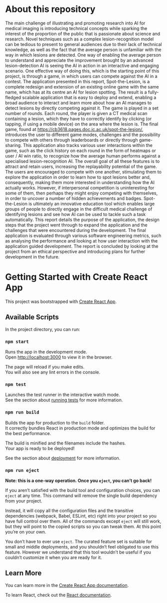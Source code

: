# About this repository 

The main challenge of illustrating and promoting research into AI for medical imaging is introducing technical concepts while sparking the interest of the proportion of the public that is passionate about science and research. Novel techniques such as a complex lesion-recognition model can be tedious to present to general audiences due to their lack of technical knowledge, as well as the fact that the average person is unfamiliar with the way in which lesions are detected.
One way of enabling the average person to understand and appreciate the improvement brought by an advanced lesion-detection AI is seeing the AI in action in an interactive and engaging scenario. One effective way of doing this, which is the starting point of this project, is through a game, in which users can compete against the AI in a contest.
The application presented in this report, Spot-the-Lesion, is a complete redesign and extension of an existing online game with the same name, which has at its centre an AI for lesion spotting. The result is a fully-fledged scalable application that is easy to deploy and extend, enabling a broad audience to interact and learn more about how an AI manages to detect lesions by directly competing against it. The game is played in a set number of rounds. Each round, the player is given a CT medical scan containing a lesion, which they have to correctly identify by clicking (or tapping, if using a mobile device) on the area where the lesion is.
The final game, found at https://cb3618.pages.doc.ic.ac.uk/spot-the-lesion/, introduces the user to different game modes, challenges and the possibility to compete with others through leaderboards or directly through game-sharing. This application also tracks various user interactions within the game, such as the click history on each round in the form of heatmaps or user / AI win ratio, to recognize how the average human performs against a specialised lesion-recognition AI.
The overall goal of all these features is to attract and retain users, increasing the replayability potential of the game. The users are encouraged to compete with one another, stimulating them to explore the application in order to learn how to spot lesions better and, consequently, making them more interested in understanding how the AI actually works. However, if interpersonal competition is uninteresting for some of them, then perhaps they might enjoy competing with themselves, in order to uncover a number of hidden achievements and badges. Spot-the-Lesion is ultimately an innovative education tool which enables large groups of people to directly engage in the difficult medical challenge of identifying lesions and see how AI can be used to tackle such a task automatically.
This report details the purpose of the application, the design steps that the project went through to expand the application and the challenges that were encountered during the development. The final application is evaluated through various software engineering metrics, such as analysing the performance and looking at how user interaction with the application guided development. The report is concluded by looking at the project from an ethical perspective and introducing plans for further development in the future. 

# Getting Started with Create React App

This project was bootstrapped with [Create React App](https://github.com/facebook/create-react-app).

## Available Scripts

In the project directory, you can run:

### `npm start`

Runs the app in the development mode.\
Open [http://localhost:3000](http://localhost:3000) to view it in the browser.

The page will reload if you make edits.\
You will also see any lint errors in the console.

### `npm test`

Launches the test runner in the interactive watch mode.\
See the section about [running tests](https://facebook.github.io/create-react-app/docs/running-tests) for more information.

### `npm run build`

Builds the app for production to the `build` folder.\
It correctly bundles React in production mode and optimizes the build for the best performance.

The build is minified and the filenames include the hashes.\
Your app is ready to be deployed!

See the section about [deployment](https://facebook.github.io/create-react-app/docs/deployment) for more information.

### `npm run eject`

**Note: this is a one-way operation. Once you `eject`, you can’t go back!**

If you aren’t satisfied with the build tool and configuration choices, you can `eject` at any time. This command will remove the single build dependency from your project.

Instead, it will copy all the configuration files and the transitive dependencies (webpack, Babel, ESLint, etc) right into your project so you have full control over them. All of the commands except `eject` will still work, but they will point to the copied scripts so you can tweak them. At this point you’re on your own.

You don’t have to ever use `eject`. The curated feature set is suitable for small and middle deployments, and you shouldn’t feel obligated to use this feature. However we understand that this tool wouldn’t be useful if you couldn’t customize it when you are ready for it.

## Learn More

You can learn more in the [Create React App documentation](https://facebook.github.io/create-react-app/docs/getting-started).

To learn React, check out the [React documentation](https://reactjs.org/).
